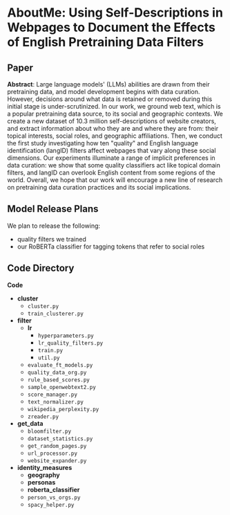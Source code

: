 # AboutMe: Using Self-Descriptions in Webpages to Document the Effects of English Pretraining Data Filters

## Paper

**Abstract**: Large language models' (LLMs) abilities are drawn from their pretraining data, and model development begins with data curation. However, decisions around what data is retained or removed during this initial stage is under-scrutinized. In our work, we ground web text, which is a popular pretraining data source, to its social and geographic contexts. We create a new dataset of 10.3 million self-descriptions of website creators, and extract information about who they are and where they are from: their topical interests, social roles, and geographic affiliations. Then, we conduct the first study investigating how ten "quality" and English language identification (langID) filters affect webpages that vary along these social dimensions. Our experiments illuminate a range of implicit preferences in data curation: we show that some quality classifiers act like topical domain filters, and langID can overlook English content from some regions of the world. Overall, we hope that our work will encourage a new line of research on pretraining data curation practices and its social implications.

## Model Release Plans

We plan to release the following: 
- quality filters we trained
- our RoBERTa classifier for tagging tokens that refer to social roles 

## Code Directory

**Code**
- **cluster**
  - `cluster.py`
  - `train_clusterer.py`
- **filter**
  - **lr**
     - `hyperparameters.py`
     - `lr_quality_filters.py`
     - `train.py`
     - `util.py`
  - `evaluate_ft_models.py`
  - `quality_data_org.py`
  - `rule_based_scores.py`
  - `sample_openwebtext2.py`
  - `score_manager.py`
  - `text_normalizer.py`
  - `wikipedia_perplexity.py`
  - `zreader.py`
- **get\_data**
  - `bloomfilter.py`
  - `dataset_statistics.py`
  - `get_random_pages.py`
  - `url_processor.py`
  - `website_expander.py`
- **identity\_measures**
  - **geography**
  - **personas**
  - **roberta\_classifier**
  - `person_vs_orgs.py`
  - `spacy_helper.py`
